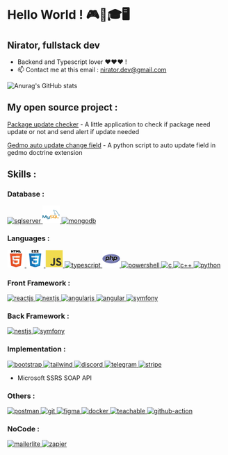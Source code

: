 # Hello World ! 🎮🎩🎓🖥
## Nirator, fullstack dev

- Backend and Typescript lover ❤❤❤ !
- 📫 Contact me at this email : nirator.dev@gmail.com

![Anurag's GitHub stats](https://github-readme-stats.vercel.app/api?username=Nirator78&show_icons=true&theme=gruvbox)

## My open source project :

[Package update checker](https://github.com/Nirator78/package-update-checker) - A little application to check if package need update or not and send alert if update needed

[Gedmo auto update change field](https://github.com/Nirator78/gedmo-auto-update-field) - A python script to auto update field in gedmo doctrine extension

## Skills :

### Database :
<a href="https://www.microsoft.com/fr-fr/sql-server/sql-server-downloads" rel="nofollow" target="_blank"> <img src="https://www.klipfolio.com/sites/default/files/integrations/mssql.png" alt="sqlserver" height="40"></img> </a>
<a href="https://www.mysql.com/" rel="nofollow" target="_blank"> <img src="https://raw.githubusercontent.com/devicons/devicon/master/icons/mysql/mysql-original-wordmark.svg" alt="mysql" width="40" height="40"> </a>
<a href="https://www.mongodb.com/fr-fr" rel="nofollow" target="_blank"> <img src="https://worldvectorlogo.com/fr/logo/mongodb-icon-2" alt="mongodb" height="40"> </a>

### Languages :
<a href="https://www.w3.org/html/" rel="nofollow" target="_blank"> <img src="https://raw.githubusercontent.com/devicons/devicon/master/icons/html5/html5-original-wordmark.svg" alt="html5" width="40" height="40"> </a>
<a href="https://www.w3schools.com/css/" rel="nofollow" target="_blank"> <img src="https://raw.githubusercontent.com/devicons/devicon/master/icons/css3/css3-original-wordmark.svg" alt="css3" width="40" height="40"> </a>
<a href="https://developer.mozilla.org/en-US/docs/Web/JavaScript" rel="nofollow" target="_blank"> <img src="https://raw.githubusercontent.com/devicons/devicon/master/icons/javascript/javascript-original.svg" alt="javascript" width="40" height="40"> </a>
<a href="https://www.typescriptlang.org/" rel="nofollow" target="_blank"> <img src="https://upload.wikimedia.org/wikipedia/commons/4/4c/Typescript_logo_2020.svg" alt="typescript" width="40" height="40"> </a>
<a href="https://www.php.net" rel="nofollow" target="_blank"> <img src="https://raw.githubusercontent.com/devicons/devicon/master/icons/php/php-original.svg" alt="php" width="40" height="40"> </a>
<a href="https://docs.microsoft.com/fr-fr/powershell/scripting/overview?view=powershell-7.2" rel="nofollow" target="_blank"> <img src="https://upload.wikimedia.org/wikipedia/commons/a/af/PowerShell_Core_6.0_icon.png" alt="powershell" width="40" height="40"> </a>
<a href="https://fr.wikipedia.org/wiki/C_(langage)" rel="nofollow" target="_blank"> <img src="https://upload.wikimedia.org/wikipedia/commons/thumb/3/35/The_C_Programming_Language_logo.svg/800px-The_C_Programming_Language_logo.svg.png" alt="c" width="40" height="40"> </a>
<a href="https://fr.wikipedia.org/wiki/C%2B%2B" rel="nofollow" target="_blank"> <img src="https://upload.wikimedia.org/wikipedia/commons/thumb/1/18/ISO_C%2B%2B_Logo.svg/800px-ISO_C%2B%2B_Logo.svg.png" alt="c++" width="40" height="40"> </a>
<a href="https://fr.wikipedia.org/wiki/Python_(langage)" rel="nofollow" target="_blank"> <img src="https://upload.wikimedia.org/wikipedia/commons/thumb/c/c3/Python-logo-notext.svg/115px-Python-logo-notext.svg.png" alt="python" width="40" height="40"> </a>

### Front Framework :
<a href="https://fr.reactjs.org/" rel="nofollow" target="_blank"> <img src="https://upload.wikimedia.org/wikipedia/commons/thumb/a/a7/React-icon.svg/1200px-React-icon.svg.png" alt="reactjs" width="40" height="40"> </a>
<a href="https://nextjs.org/" rel="nofollow" target="_blank"> <img src="https://cdn.worldvectorlogo.com/logos/next-js.svg" alt="nextjs" width="40" height="40"> </a>
<a href="https://angularjs.org/" rel="nofollow" target="_blank"> <img src="https://www.la-revanche-des-sites.fr/wp-content/uploads/2013/07/angularjs_0-2.png" alt="angularjs" width="40" height="40"> </a>
<a href="https://angular.io/" rel="nofollow" target="_blank"> <img src="https://upload.wikimedia.org/wikipedia/commons/thumb/c/cf/Angular_full_color_logo.svg/800px-Angular_full_color_logo.svg.png" alt="angular" width="40" height="40"> </a>
<a href="https://symfony.com" rel="nofollow" target="_blank"> <img src="https://cdn.worldvectorlogo.com/logos/symfony.svg" alt="symfony" width="40" height="40"> </a>

### Back Framework :
<a href="https://nestjs.com/" rel="nofollow" target="_blank"> <img src="https://docs.nestjs.com/assets/logo-small.svg" alt="nestjs" width="40" height="40"> </a>
<a href="https://symfony.com" rel="nofollow" target="_blank"> <img src="https://cdn.worldvectorlogo.com/logos/symfony.svg" alt="symfony" width="40" height="40"> </a>

### Implementation :
<a href="https://getbootstrap.com" rel="nofollow" target="_blank"> <img src="https://upload.wikimedia.org/wikipedia/commons/b/b2/Bootstrap_logo.svg" alt="bootstrap" width="40" height="40"> </a>
<a href="https://tailwindcss.com/" rel="nofollow" target="_blank"> <img src="https://avatars.githubusercontent.com/u/67109815?s=280&v=4" alt="tailwind" width="40" height="40"> </a>
<a href="https://discord.js.org/#/" rel="nofollow" target="_blank"> <img src="https://play-lh.googleusercontent.com/fbrWR4LbtB_1Ulgz3_rw8bY3tx_zPU7A9ZOB5WYG_QmqOUUjA6JEzE_20GA4YBDWMx4" alt="discord" width="40" height="40"> </a>
<a href="https://core.telegram.org/" rel="nofollow" target="_blank"> <img src="https://upload.wikimedia.org/wikipedia/commons/thumb/8/83/Telegram_2019_Logo.svg/langfr-220px-Telegram_2019_Logo.svg.png" alt="telegram" width="40" height="40"> </a>
<a href="https://stripe.com/fr" rel="nofollow" target="_blank"> <img src="https://upload.wikimedia.org/wikipedia/commons/thumb/b/ba/Stripe_Logo%2C_revised_2016.svg/langfr-420px-Stripe_Logo%2C_revised_2016.svg.png" alt="stripe" width="40" height="40"> </a>
- Microsoft SSRS SOAP API

### Others :
<a href="https://postman.com" rel="nofollow" target="_blank"> <img src="https://www.svgrepo.com/show/354202/postman-icon.svg" alt="postman" width="40" height="40"> </a>
<a href="https://git-scm.com/" rel="nofollow" target="_blank"> <img src="https://git-scm.com/images/logos/downloads/Git-Icon-1788C.png" alt="git" width="40" height="40"> </a>
<a href="https://www.figma.com/" rel="nofollow" target="_blank"> <img src="https://logodownload.org/wp-content/uploads/2022/12/figma-logo-0.png" alt="figma" width="40" height="40"> </a>
<a href="https://www.docker.com/" rel="nofollow" target="_blank"> <img src="https://www.alsacreations.com/xmedia/doc/original/1633864968-docker-moby.png" alt="docker" width="40" height="40"> </a>
<a href="https://docs.teachable.com/" rel="nofollow" target="_blank"> <img src="https://assets-global.website-files.com/5ff319852fb4b1c3fc23719b/6135de02d87153e5884d5ede_Logo-Teachable.png" alt="teachable" width="40" height="40"> </a>
<a href="https://docs.github.com/fr/actions" rel="nofollow" target="_blank"> <img src="https://avatars.githubusercontent.com/u/44036562?s=280&v=4" alt="github-action" width="40" height="40"> </a>

### NoCode :
<a href="https://www.mailerlite.com/" rel="nofollow" target="_blank"> <img src="https://asset.brandfetch.io/idB-3CfF_3/idcrfpzUPP.png" alt="mailerlite" width="40" height="40"> </a>
<a href="https://zapier.com/" rel="nofollow" target="_blank"> <img src="https://cdn.icon-icons.com/icons2/2699/PNG/512/zapier_logo_icon_169680.png" alt="zapier" width="40" height="40"> </a>
